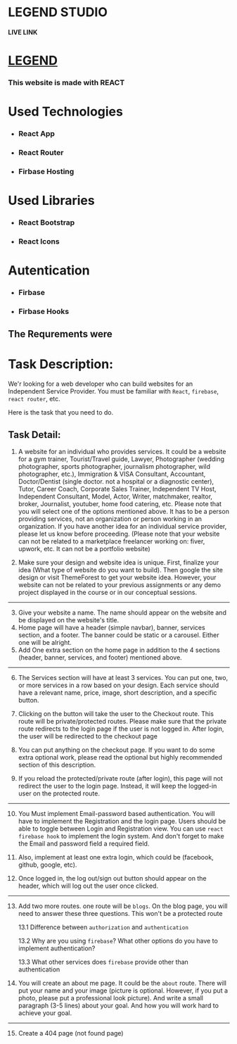 # LEGEND STUDIO

#### LIVE LINK

# [LEGEND](https://legend-studio-6bd86.firebaseapp.com/)

### This website is made with REACT

# Used Technologies

- ### React App
- ### React Router
- ### Firbase Hosting

# Used Libraries

- ### React Bootstrap
- ### React Icons

# Autentication

- ### Firbase
- ### Firbase Hooks

## The Requrements were

# Task Description:

We'r looking for a web developer who can build websites for an Independent Service Provider. You must be familiar with `React`, `firebase`, `react router`, etc.

Here is the task that you need to do.

## Task Detail:

1. A website for an individual who provides services. It could be a website for a gym trainer, Tourist/Travel guide, Lawyer, Photographer (wedding photographer, sports photographer, journalism photographer, wild photographer, etc.), Immigration & VISA Consultant, Accountant, Doctor/Dentist (single doctor. not a hospital or a diagnostic center), Tutor, Career Coach, Corporate Sales Trainer, Independent TV Host, Independent Consultant, Model, Actor, Writer, matchmaker, realtor, broker, Journalist, youtuber, home food catering, etc. Please note that you will select one of the options mentioned above. It has to be a person providing services, not an organization or person working in an organization. If you have another idea for an individual service provider, please let us know before proceeding. (Please note that your website can not be related to a marketplace freelancer working on: fiver, upwork, etc. It can not be a portfolio website)

2. Make sure your design and website idea is unique. First, finalize your idea (What type of website do you want to build). Then google the site design or visit ThemeForest to get your website idea. However, your website can not be related to your previous assignments or any demo project displayed in the course or in our conceptual sessions.

---

3. Give your website a name. The name should appear on the website and be displayed on the website's title.
4. Home page will have a header (simple navbar), banner, services section, and a footer. The banner could be static or a carousel. Either one will be alright.
5. Add One extra section on the home page in addition to the 4 sections (header, banner, services, and footer) mentioned above.

---

6. The Services section will have at least 3 services. You can put one, two, or more services in a row based on your design. Each service should have a relevant name, price, image, short description, and a specific button.

7. Clicking on the button will take the user to the Checkout route. This route will be private/protected routes. Please make sure that the private route redirects to the login page if the user is not logged in. After login, the user will be redirected to the checkout page

8. You can put anything on the checkout page. If you want to do some extra optional work, please read the optional but highly recommended section of this description.

9. If you reload the protected/private route (after login), this page will not redirect the user to the login page. Instead, it will keep the logged-in user on the protected route.

---

10. You Must implement Email-password based authentication. You will have to implement the Registration and the login page. Users should be able to toggle between Login and Registration view. You can use `react firebase hook` to implement the login system. And don't forget to make the Email and password field a required field.
11. Also, implement at least one extra login, which could be (facebook, github, google, etc).

12. Once logged in, the log out/sign out button should appear on the header, which will log out the user once clicked.

---

13. Add two more routes. one route will be `blogs`. On the blog page, you will need to answer these three questions. This won't be a protected route

    13.1 Difference between `authorization` and `authentication`

    13.2 Why are you using `firebase`? What other options do you have to implement authentication?

    13.3 What other services does `firebase` provide other than authentication

14. You will create an about me page. It could be the `about` route. There will put your name and your image (picture is optional. However, if you put a photo, please put a professional look picture). And write a small paragraph (3-5 lines) about your goal. And how you will work hard to achieve your goal.

---

15. Create a 404 page (not found page)
